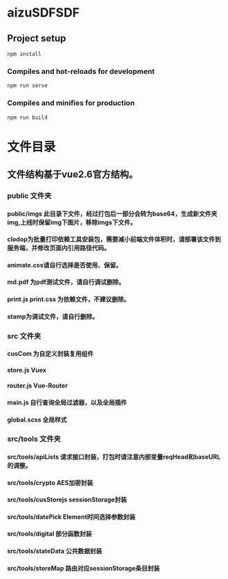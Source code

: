 # aizuSDFSDF

## Project setup
```
npm install
```

### Compiles and hot-reloads for development
```
npm run serve
```

### Compiles and minifies for production
```
npm run build
```



# 文件目录

## 文件结构基于vue2.6官方结构。

### public 文件夹



#### public/imgs 此目录下文件，经过打包后一部分会转为base64，生成新文件夹img,上线时保留img下图片，移除imgs下文件。

#### clodop为批量打印依赖工具安装包，需要减小前端文件体积时，请部署该文件到服务端，并修改页面内引用路径代码。

#### animate.css请自行选择是否使用、保留。

#### md.pdf 为pdf测试文件，请自行调试删除。

#### print.js print.css 为依赖文件，不建议删除。

#### stamp为调试文件，请自行删除。



### src 文件夹

#### cusCom 为自定义封装复用组件

#### store.js Vuex

#### router.js Vue-Router

#### main.js 自行查询全局过滤器，以及全局插件

#### global.scss 全局样式

### src/tools 文件夹

#### src/tools/apiLists 请求接口封装，打包时请注意内部变量reqHead和baseURL的调整。

#### src/tools/crypto  AES加密封装

#### src/tools/cusStorejs  sessionStorage封装

#### src/tools/datePick Element时间选择参数封装

#### src/tools/digital 部分函数封装

#### src/tools/stateData 公共数据封装

#### src/tools/storeMap 路由对应sessionStorage条目封装
